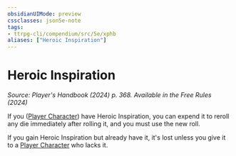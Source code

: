 ```yaml
---
obsidianUIMode: preview
cssclasses: json5e-note
tags:
- ttrpg-cli/compendium/src/5e/xphb
aliases: ["Heroic Inspiration"]
---
```

# Heroic Inspiration
*Source: Player's Handbook (2024) p. 368. Available in the Free Rules (2024)* 

If you ([Player Character](player-character-xphb.md)) have Heroic Inspiration, you can expend it to reroll any die immediately after rolling it, and you must use the new roll.

If you gain Heroic Inspiration but already have it, it's lost unless you give it to a [Player Character](player-character-xphb.md) who lacks it.